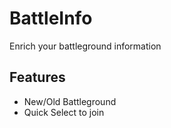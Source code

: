 # BattleInfo

Enrich your battleground information

## Features

 * New/Old Battleground
 * Quick Select to join
